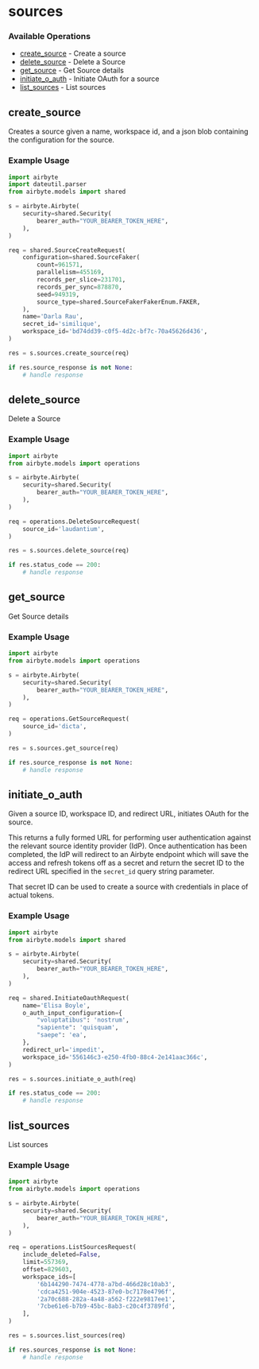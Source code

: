 # sources

### Available Operations

* [create_source](#create_source) - Create a source
* [delete_source](#delete_source) - Delete a Source
* [get_source](#get_source) - Get Source details
* [initiate_o_auth](#initiate_o_auth) - Initiate OAuth for a source
* [list_sources](#list_sources) - List sources

## create_source

Creates a source given a name, workspace id, and a json blob containing the configuration for the source.

### Example Usage

```python
import airbyte
import dateutil.parser
from airbyte.models import shared

s = airbyte.Airbyte(
    security=shared.Security(
        bearer_auth="YOUR_BEARER_TOKEN_HERE",
    ),
)

req = shared.SourceCreateRequest(
    configuration=shared.SourceFaker(
        count=961571,
        parallelism=455169,
        records_per_slice=231701,
        records_per_sync=878870,
        seed=949319,
        source_type=shared.SourceFakerFakerEnum.FAKER,
    ),
    name='Darla Rau',
    secret_id='similique',
    workspace_id='bd74dd39-c0f5-4d2c-bf7c-70a45626d436',
)

res = s.sources.create_source(req)

if res.source_response is not None:
    # handle response
```

## delete_source

Delete a Source

### Example Usage

```python
import airbyte
from airbyte.models import operations

s = airbyte.Airbyte(
    security=shared.Security(
        bearer_auth="YOUR_BEARER_TOKEN_HERE",
    ),
)

req = operations.DeleteSourceRequest(
    source_id='laudantium',
)

res = s.sources.delete_source(req)

if res.status_code == 200:
    # handle response
```

## get_source

Get Source details

### Example Usage

```python
import airbyte
from airbyte.models import operations

s = airbyte.Airbyte(
    security=shared.Security(
        bearer_auth="YOUR_BEARER_TOKEN_HERE",
    ),
)

req = operations.GetSourceRequest(
    source_id='dicta',
)

res = s.sources.get_source(req)

if res.source_response is not None:
    # handle response
```

## initiate_o_auth

Given a source ID, workspace ID, and redirect URL, initiates OAuth for the source.

This returns a fully formed URL for performing user authentication against the relevant source identity provider (IdP). Once authentication has been completed, the IdP will redirect to an Airbyte endpoint which will save the access and refresh tokens off as a secret and return the secret ID to the redirect URL specified in the `secret_id` query string parameter.

That secret ID can be used to create a source with credentials in place of actual tokens.

### Example Usage

```python
import airbyte
from airbyte.models import shared

s = airbyte.Airbyte(
    security=shared.Security(
        bearer_auth="YOUR_BEARER_TOKEN_HERE",
    ),
)

req = shared.InitiateOauthRequest(
    name='Elisa Boyle',
    o_auth_input_configuration={
        "voluptatibus": 'nostrum',
        "sapiente": 'quisquam',
        "saepe": 'ea',
    },
    redirect_url='impedit',
    workspace_id='556146c3-e250-4fb0-88c4-2e141aac366c',
)

res = s.sources.initiate_o_auth(req)

if res.status_code == 200:
    # handle response
```

## list_sources

List sources

### Example Usage

```python
import airbyte
from airbyte.models import operations

s = airbyte.Airbyte(
    security=shared.Security(
        bearer_auth="YOUR_BEARER_TOKEN_HERE",
    ),
)

req = operations.ListSourcesRequest(
    include_deleted=False,
    limit=557369,
    offset=829603,
    workspace_ids=[
        '6b144290-7474-4778-a7bd-466d28c10ab3',
        'cdca4251-904e-4523-87e0-bc7178e4796f',
        '2a70c688-282a-4a48-a562-f222e9817ee1',
        '7cbe61e6-b7b9-45bc-8ab3-c20c4f3789fd',
    ],
)

res = s.sources.list_sources(req)

if res.sources_response is not None:
    # handle response
```
